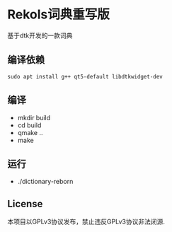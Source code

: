 # Rekols词典重写版

基于dtk开发的一款词典

## 编译依赖

`sudo apt install g++ qt5-default libdtkwidget-dev`

## 编译

* mkdir build
* cd build
* qmake ..
* make

## 运行

* ./dictionary-reborn

## License

本项目以GPLv3协议发布，禁止违反GPLv3协议非法闭源.
